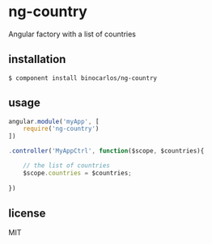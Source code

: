 ng-country
==========

Angular factory with a list of countries

## installation

```
$ component install binocarlos/ng-country
```

## usage

```js
angular.module('myApp', [
	require('ng-country')
])

.controller('MyAppCtrl', function($scope, $countries){

	// the list of countries
	$scope.countries = $countries;
	
})
```

## license

MIT